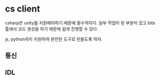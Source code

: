 # cs client 

csharp은 unity를 지원해야하기 때문에 필수적이다. 
일부 작업이 된 부분이 있고 bits 툴에서 코드 생성을 하기 때문에 
쉽게 진행할 수 있다. 

js, python까지 지원하여 완전한 도구로 만들도록 하자. 

## 통신 



## IDL 



